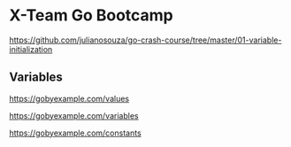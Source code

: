 # X-Team Go Bootcamp

https://github.com/julianosouza/go-crash-course/tree/master/01-variable-initialization

## Variables 

https://gobyexample.com/values

https://gobyexample.com/variables

https://gobyexample.com/constants